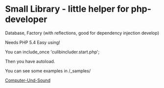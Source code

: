# Small Library - little helper for php-developer #

Database, Factory (with reflections, good for dependency injection develop)

Needs PHP 5.4
Easy using!

You can include_once 'culibincluder.start.php';

Then you have autoload.

You can see some examples in /_samples/

[Computer-Und-Sound](http://www.Computer-Und-Sound.de)